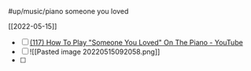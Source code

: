 #up/music/piano someone you loved

[[2022-05-15]]
- [ ] [(117) How To Play "Someone You Loved" On The Piano - YouTube](https://www.youtube.com/watch?v=i1AMYsR7xHQ)
- [ ] ![[Pasted image 20220515092058.png]]
- [ ] 